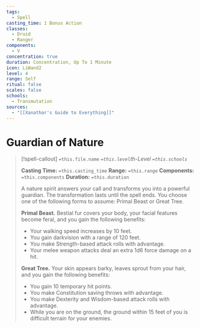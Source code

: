 ```yaml
---
tags:
  - Spell
casting_time: 1 Bonus Action
classes:
  - Druid
  - Ranger
components:
  - V
concentration: true
duration: Concentration, Up To 1 Minute
icon: LiWand2
level: 4
range: Self
ritual: false
scales: false
schools:
  - Transmutation
sources:
  - "[[Xanathar's Guide to Everything]]"
---
```


# Guardian of Nature

>[!spell-callout] `=this.file.name`
>*`=this.level`th-Level `=this.schools`*
>
>**Casting Time:** `=this.casting_time`
>**Range:** `=this.range`
>**Components:** `=this.components`
>**Duration:** `=this.duration`
>
>A nature spirit answers your call and transforms you into a powerful guardian. The transformation lasts until the spell ends. You choose one of the following forms to assume: Primal Beast or Great Tree.
>
>**Primal Beast.** Bestial fur covers your body, your facial features become feral, and you gain the following benefits:
>
>* Your walking speed increases by 10 feet.
>* You gain darkvision with a range of 120 feet.
>* You make Strength-based attack rolls with advantage.
>* Your melee weapon attacks deal an extra 1d6 force damage on a hit.
>
>**Great Tree.** Your skin appears barky, leaves sprout from your hair, and you gain the following benefits:
>
>* You gain 10 temporary hit points.
>* You make Constitution saving throws with advantage.
>* You make Dexterity and Wisdom-based attack rolls with advantage.
>* While you are on the ground, the ground within 15 feet of you is difficult terrain for your enemies.
>
>
